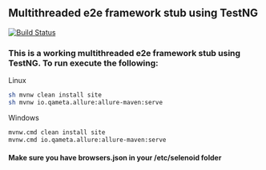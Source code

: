 ## Multithreaded e2e framework stub using TestNG 
[![Build Status](https://travis-ci.org/Svitsky/e2e-tests.svg?branch=master)](https://travis-ci.org/Svitsky)


### This is a working multithreaded e2e framework stub using TestNG. To run execute the following:

Linux
```bash
sh mvnw clean install site
sh mvnw io.qameta.allure:allure-maven:serve
```
Windows
```bash
mvnw.cmd clean install site
mvnw.cmd io.qameta.allure:allure-maven:serve
```
#### Make sure you have browsers.json in your /etc/selenoid folder
